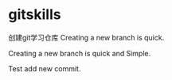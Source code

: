 # gitskills
创建git学习仓库
Creating a new branch is quick.

Creating a new branch is quick and Simple.

Test add new commit.